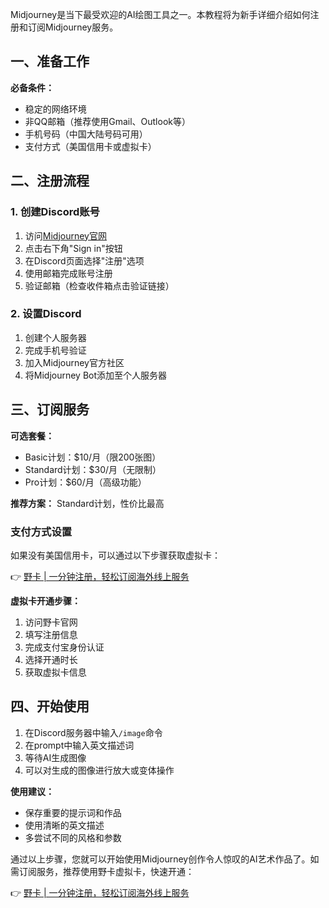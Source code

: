 Midjourney是当下最受欢迎的AI绘图工具之一。本教程将为新手详细介绍如何注册和订阅Midjourney服务。

## 一、准备工作

**必备条件：**
- 稳定的网络环境
- 非QQ邮箱（推荐使用Gmail、Outlook等）
- 手机号码（中国大陆号码可用）
- 支付方式（美国信用卡或虚拟卡）

## 二、注册流程

### 1. 创建Discord账号
1. 访问[Midjourney官网](https://www.midjourney.com)
2. 点击右下角"Sign in"按钮
3. 在Discord页面选择"注册"选项
4. 使用邮箱完成账号注册
5. 验证邮箱（检查收件箱点击验证链接）

### 2. 设置Discord
1. 创建个人服务器
2. 完成手机号验证
3. 加入Midjourney官方社区
4. 将Midjourney Bot添加至个人服务器

## 三、订阅服务

**可选套餐：**
- Basic计划：$10/月（限200张图）
- Standard计划：$30/月（无限制）
- Pro计划：$60/月（高级功能）

**推荐方案：** Standard计划，性价比最高

### 支付方式设置

如果没有美国信用卡，可以通过以下步骤获取虚拟卡：

👉 [野卡 | 一分钟注册，轻松订阅海外线上服务](https://bit.ly/bewildcard)

**虚拟卡开通步骤：**
1. 访问野卡官网
2. 填写注册信息
3. 完成支付宝身份认证
4. 选择开通时长
5. 获取虚拟卡信息

## 四、开始使用

1. 在Discord服务器中输入`/image`命令
2. 在prompt中输入英文描述词
3. 等待AI生成图像
4. 可以对生成的图像进行放大或变体操作

**使用建议：**
- 保存重要的提示词和作品
- 使用清晰的英文描述
- 多尝试不同的风格和参数

通过以上步骤，您就可以开始使用Midjourney创作令人惊叹的AI艺术作品了。如需订阅服务，推荐使用野卡虚拟卡，快速开通：

👉 [野卡 | 一分钟注册，轻松订阅海外线上服务](https://bit.ly/bewildcard)